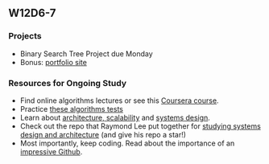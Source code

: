 ## W12D6-7
### Projects
* Binary Search Tree Project due Monday
* Bonus: [portfolio site][portfolio]


### Resources for Ongoing Study
* Find online algorithms lectures or see this [Coursera course][Coursera].
* Practice [these algorithms tests][algo-specs]
* Learn about [architecture, scalability][hiredintech] and [systems design][systemsdesign].
* Check out the repo that Raymond Lee put together for [studying systems design and architecture][raymond-arch] (and give his repo a star!)
* Most importantly, keep coding.  Read about the importance of an [impressive Github][github].


[portfolio]: ../application-materials/portfolio/portfolio.md
[Coursera]: https://www.coursera.org/course/algo
[algo-specs]: https://github.com/jaysonvirissimo/practice-thy-algorithms
[hiredintech]: http://www.hiredintech.com/system-design/
[systemsdesign]: ../technical-skills/system-design/introduction.md
[github]: ../application-materials/github/github.md
[raymond-arch]: https://github.com/rlee0525/TechnicalConceptsForInterviews
